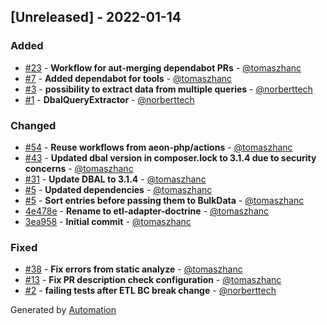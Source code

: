 ## [Unreleased] - 2022-01-14

### Added
- [#23](https://github.com/flow-php/etl-adapter-doctrine/pull/23) - **Workflow for aut-merging dependabot PRs** - [@tomaszhanc](https://github.com/tomaszhanc)
- [#7](https://github.com/flow-php/etl-adapter-doctrine/pull/7) - **Added dependabot for tools** - [@tomaszhanc](https://github.com/tomaszhanc)
- [#3](https://github.com/flow-php/etl-adapter-doctrine/pull/3) - **possibility to extract data from multiple queries** - [@norberttech](https://github.com/norberttech)
- [#1](https://github.com/flow-php/etl-adapter-doctrine/pull/1) - **DbalQueryExtractor** - [@norberttech](https://github.com/norberttech)

### Changed
- [#54](https://github.com/flow-php/etl-adapter-doctrine/pull/54) - **Reuse workflows from aeon-php/actions** - [@tomaszhanc](https://github.com/tomaszhanc)
- [#43](https://github.com/flow-php/etl-adapter-doctrine/pull/43) - **Updated dbal version in composer.lock to 3.1.4 due to security concerns** - [@tomaszhanc](https://github.com/tomaszhanc)
- [#31](https://github.com/flow-php/etl-adapter-doctrine/pull/31) - **Update DBAL to 3.1.4** - [@tomaszhanc](https://github.com/tomaszhanc)
- [#5](https://github.com/flow-php/etl-adapter-doctrine/pull/5) - **Updated dependencies** - [@tomaszhanc](https://github.com/tomaszhanc)
- [#5](https://github.com/flow-php/etl-adapter-doctrine/pull/5) - **Sort entries before passing them to BulkData** - [@tomaszhanc](https://github.com/tomaszhanc)
- [4e478e](https://github.com/flow-php/etl-adapter-doctrine/commit/4e478e2862f4a9dee0124a2809909ba3136237c9) - **Rename to etl-adapter-doctrine** - [@tomaszhanc](https://github.com/tomaszhanc)
- [3ea958](https://github.com/flow-php/etl-adapter-doctrine/commit/3ea95818ff969bdb9151e8590fa1952a3878a60d) - **Initial commit** - [@tomaszhanc](https://github.com/tomaszhanc)

### Fixed
- [#38](https://github.com/flow-php/etl-adapter-doctrine/pull/38) - **Fix errors from static analyze** - [@tomaszhanc](https://github.com/tomaszhanc)
- [#13](https://github.com/flow-php/etl-adapter-doctrine/pull/13) - **Fix PR description check configuration** - [@tomaszhanc](https://github.com/tomaszhanc)
- [#2](https://github.com/flow-php/etl-adapter-doctrine/pull/2) - **failing tests after ETL BC break change** - [@norberttech](https://github.com/norberttech)

Generated by [Automation](https://github.com/aeon-php/automation)